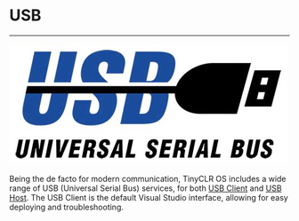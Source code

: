 # USB
---
![USB Logo](images/usb-logo.jpg)
 
Being the de facto for modern communication, TinyCLR OS includes a wide range of USB (Universal Serial Bus) services, for both [USB Client](usb-client.md) and [USB Host](usb-host.md). The USB Client is the default Visual Studio interface, allowing for easy deploying and troubleshooting.

